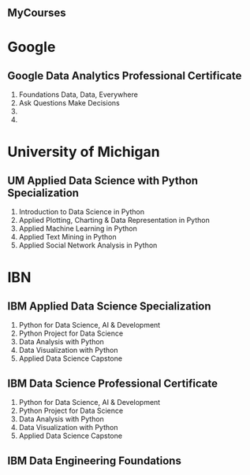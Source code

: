 ## MyCourses


# Google
## Google Data Analytics Professional Certificate
1. Foundations Data, Data, Everywhere
2. Ask Questions Make Decisions
3. 
4. 




# University of Michigan
## UM Applied Data Science with Python Specialization
1. Introduction to Data Science in Python
2. Applied Plotting, Charting & Data Representation in Python
3. Applied Machine Learning in Python
4. Applied Text Mining in Python
5. Applied Social Network Analysis in Python





# IBN

## IBM Applied Data Science Specialization
1. Python for Data Science, AI & Development
2. Python Project for Data Science
3. Data Analysis with Python
4. Data Visualization with Python
5. Applied Data Science Capstone

## IBM Data Science Professional Certificate
1. Python for Data Science, AI & Development
2. Python Project for Data Science
3. Data Analysis with Python
4. Data Visualization with Python
5. Applied Data Science Capstone

## IBM Data Engineering Foundations





